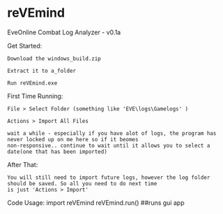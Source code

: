 reVEmind
========

EveOnline Combat Log Analyzer - v0.1a


  Get Started:


    Download the windows_build.zip
    
    Extract it to a_folder
    
    Run reVEmind.exe
  
  
  
  First Time Running:
  
  
    File > Select Folder (something like 'EVE\logs\Gamelogs' )
    
    Actions > Import All Files
    
    wait a while - especially if you have alot of logs, the program has never locked up on me here so if it beomes
    non-responsive.. continue to wait until it allows you to select a date(one that has been imported)
  
  After That:
  
    You will still need to import future logs, however the log folder should be saved. So all you need to do next time
    is just 'Actions > Import'
    
    


Code Usage:
    import reVEmind
    reVEmind.run() ##runs gui app


  


